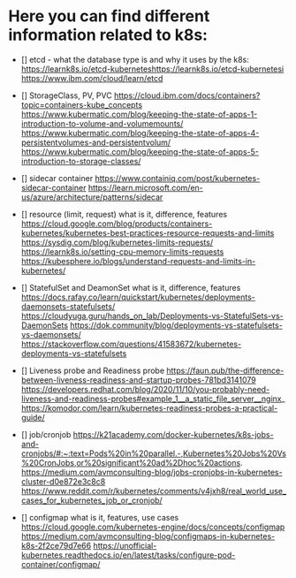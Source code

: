 # Here you can find different information related to k8s:

- [] etcd - what the database type is and why it uses by the k8s:
https://learnk8s.io/etcd-kuberneteshttps://learnk8s.io/etcd-kubernetesi
https://www.ibm.com/cloud/learn/etcd

- [] StorageClass, PV, PVC
https://cloud.ibm.com/docs/containers?topic=containers-kube_concepts
https://www.kubermatic.com/blog/keeping-the-state-of-apps-1-introduction-to-volume-and-volumemounts/
https://www.kubermatic.com/blog/keeping-the-state-of-apps-4-persistentvolumes-and-persistentvolum/
https://www.kubermatic.com/blog/keeping-the-state-of-apps-5-introduction-to-storage-classes/

- [] sidecar container 
https://www.containiq.com/post/kubernetes-sidecar-container
https://learn.microsoft.com/en-us/azure/architecture/patterns/sidecar 

- [] resource (limit, request) what is it, difference, features
https://cloud.google.com/blog/products/containers-kubernetes/kubernetes-best-practices-resource-requests-and-limits
https://sysdig.com/blog/kubernetes-limits-requests/
https://learnk8s.io/setting-cpu-memory-limits-requests
https://kubesphere.io/blogs/understand-requests-and-limits-in-kubernetes/

- [] StatefulSet and DeamonSet what is it, difference, features
https://docs.rafay.co/learn/quickstart/kubernetes/deployments-daemonsets-statefulsets/
https://cloudyuga.guru/hands_on_lab/Deployments-vs-StatefulSets-vs-DaemonSets
https://dok.community/blog/deployments-vs-statefulsets-vs-daemonsets/
https://stackoverflow.com/questions/41583672/kubernetes-deployments-vs-statefulsets


- [] Liveness probe and Readiness probe 
https://faun.pub/the-difference-between-liveness-readiness-and-startup-probes-781bd3141079
https://developers.redhat.com/blog/2020/11/10/you-probably-need-liveness-and-readiness-probes#example_1__a_static_file_server__nginx_
https://komodor.com/learn/kubernetes-readiness-probes-a-practical-guide/

- [] job/cronjob 
https://k21academy.com/docker-kubernetes/k8s-jobs-and-cronjobs/#:~:text=Pods%20in%20parallel.-,Kubernetes%20Jobs%20Vs%20CronJobs,or%20significant%20ad%2Dhoc%20actions.
https://medium.com/avmconsulting-blog/jobs-cronjobs-in-kubernetes-cluster-d0e872e3c8c8
https://www.reddit.com/r/kubernetes/comments/v4jxh8/real_world_use_cases_for_kubernetes_job_or_cronjob/

- [] configmap what is it, features, use cases 
https://cloud.google.com/kubernetes-engine/docs/concepts/configmap
https://medium.com/avmconsulting-blog/configmaps-in-kubernetes-k8s-2f2ce79d7e66
https://unofficial-kubernetes.readthedocs.io/en/latest/tasks/configure-pod-container/configmap/

